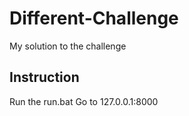 # Different-Challenge
My solution to the challenge

## Instruction
Run the run.bat
Go to 127.0.0.1:8000
